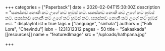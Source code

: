 +++
categories = ["Paperback"]
date = 2020-02-04T15:30:00Z
description = "සකස්කඩ නොකී කට උගේ කට හුඹස් කට. සකස්කඩ නොකී කට උගේ කට හුඹස් කට. සකස්කඩ නොකී කට උගේ කට හුඹස් කට. සකස්කඩ නොකී කට උගේ කට හුඹස් කට. "
displayInList = true
tags = ["language", "sinhala"]
authors = ["Folk Lore", "Chevindu"]
isbn = 1231312312
pages = 50
title = "Sakaskada"
[[resources]]
name = "featuredImage"
src = "/uploads/hathpana.jpg"

+++
